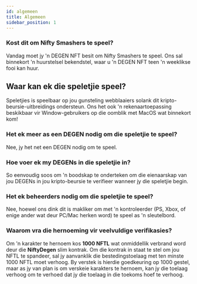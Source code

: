 ```yaml
---
id: algemeen
title: Algemeen
sidebar_position: 1
---
```


### **Kost dit om Nifty Smashers te speel?**

Vandag moet jy 'n DEGEN NFT besit om Nifty Smashers te speel. Ons sal binnekort 'n huurstelsel bekendstel, waar u 'n DEGEN NFT teen 'n weeklikse fooi kan huur.

## Waar kan ek die speletjie speel?

Speletjies is speelbaar op jou gunsteling webblaaiers solank dit kripto-beursie-uitbreidings ondersteun. Ons het ook 'n rekenaartoepassing beskikbaar vir Window-gebruikers op die oomblik met MacOS wat binnekort kom!

### **Het ek meer as een DEGEN nodig om die speletjie te speel?**

Nee, jy het net een DEGEN nodig om te speel.

### Hoe voer ek my DEGENs in die speletjie in?

So eenvoudig soos om 'n boodskap te onderteken om die eienaarskap van jou DEGENs in jou kripto-beursie te verifieer wanneer jy die speletjie begin.

### **Het ek beheerders nodig om die speletjie te speel?**

Nee, hoewel ons dink dit is makliker om met 'n kontroleerder (PS, Xbox, of enige ander wat deur PC/Mac herken word) te speel as 'n sleutelbord.

### Waarom vra die hernoeming vir veelvuldige verifikasies?

Om 'n karakter te hernoem kos **1000 NFTL** wat onmiddellik verbrand word deur die **NiftyDegen** slim kontrak. Om die kontrak in staat te stel om jou NFTL te spandeer, sal jy aanvanklik die bestedingstoelaag met ten minste 1000 NFTL moet verhoog. By verstek is hierdie goedkeuring op 1000 gestel, maar as jy van plan is om verskeie karakters te hernoem, kan jy die toelaag verhoog om te verhoed dat jy die toelaag in die toekoms hoef te verhoog.
